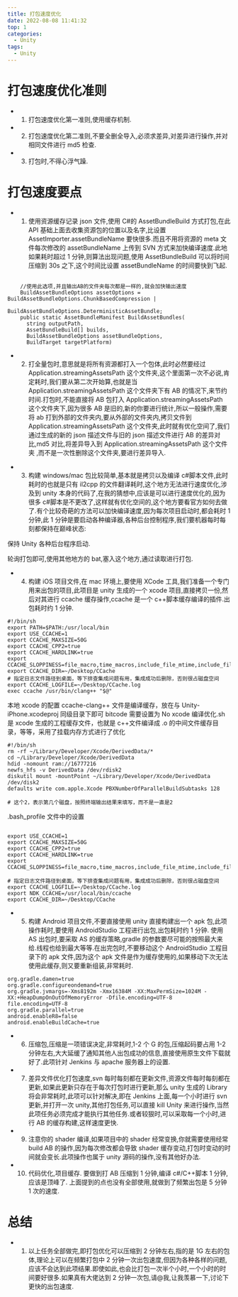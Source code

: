 ```yaml
---
title: 打包速度优化
date: 2022-08-08 11:41:32
top: 1
categories:
  - Unity
tags:
  - Unity
---
```


# 打包速度优化准则

- 1. 打包速度优化第一准则,使用缓存机制.
- 2. 打包速度优化第二准则,不要全删全导入,必须求差异,对差异进行操作,并对相同文件进行 md5 检查.
- 3. 打包时,不得心浮气躁.

# 打包速度要点

- 1. 使用资源缓存记录 json 文件,使用 C#的 AssetBundleBuild 方式打包,在此 API 基础上面去收集资源包的位置以及名字,比设置 AssetImporter.assetBundleName 要快很多.而且不用将资源的 meta 文件每次修改的 assetBundleName 上传到 SVN 方式来加快编译速度.此地如果耗时超过 1 分钟,则算法出现问题,使用 AssetBundleBuild 可以将时间压缩到 30s 之下,这个时间比设置 assetBundleName 的时间要快到飞起.

```

    //使用此选项,并且输出AB的文件夹每次都是一样的,就会加快输出速度
    BuildAssetBundleOptions assetOptions = BuildAssetBundleOptions.ChunkBasedCompression |
                                        BuildAssetBundleOptions.DeterministicAssetBundle;
    public static AssetBundleManifest BuildAssetBundles(
      string outputPath,
      AssetBundleBuild[] builds,
      BuildAssetBundleOptions assetBundleOptions,
      BuildTarget targetPlatform)

```

- 2. 打全量包时,意思就是将所有资源都打入一个包体,此时必然要经过 Application.streamingAssetsPath 这个文件夹,这个里面第一次不必说,肯定耗时,我们要从第二次开始算,也就是当 Application.streamingAssetsPath 这个文件夹下有 AB 的情况下,来节约时间.打包时,不能直接将 AB 包打入 Application.streamingAssetsPath 这个文件夹下,因为很多 AB 是旧的,新的你要进行统计,所以一般操作,需要将 ab 打到外部的文件夹内,要从外部的文件夹内,拷贝文件到 Application.streamingAssetsPath 这个文件夹,此时就有优化空间了,我们通过生成的新的 json 描述文件与旧的 json 描述文件进行 AB 的差异对比,md5 对比,将差异导入到 Application.streamingAssetsPath 这个文件夹 ,而不是一次性删除这个文件夹,要进行差异导入.

* 3. 构建 windows/mac 包比较简单,基本就是拷贝以及编译 c#脚本文件,此时耗时的也就是只有 il2cpp 的文件翻译耗时,这个地方无法进行速度优化,涉及到 unity 本身的代码了,在我的猜想中,应该是可以进行速度优化的,因为很多 c#脚本是不更改了,这样就有优化空间的,这个地方要看官方如何去做了.有个比较奇葩的方法可以加快编译速度,因为每次项目启动时,都会耗时 1 分钟,此 1 分钟是要启动各种编译器,各种后台控制程序,我们要机器每时每刻都保持在巅峰状态:

保持 Unity 各种后台程序启动.

轮询打包即可,使用其他地方的 bat,塞入这个地方,通过读取进行打包.

- 4. 构建 iOS 项目文件,在 mac 环境上,要使用 XCode 工具,我们准备一个专门用来出包的项目,此项目是 unity 生成的一个 xcode 项目,直接拷贝一份,然后对其进行 ccache 缓存操作,ccache 是一个 c++脚本缓存编译的插件.出包耗时约 1 分钟.

```
#!/bin/sh
export PATH=$PATH:/usr/local/bin
export USE_CCACHE=1
export CCACHE_MAXSIZE=50G
export CCACHE_CPP2=true
export CCACHE_HARDLINK=true
export CCACHE_SLOPPINESS=file_macro,time_macros,include_file_mtime,include_file_ctime,file_stat_matches
export CCACHE_DIR=~/Desktop/CCache
# 指定日志文件路径到桌面，等下排查集成问题有用，集成成功后删除，否则很占磁盘空间
export CCACHE_LOGFILE=~/Desktop/CCache.log
exec ccache /usr/bin/clang++ "$@"
```

本地 xcode 的配置
ccache-clang++ 文件是编译缓存，放在与 Unity-iPhone.xcodeproj 同级目录下即可
bitcode 需要设置为 No
xcode 编译优化.sh 是 xcode 生成的工程缓存文件，也就是 c++文件编译成 .o 的中间文件缓存目录，等等，采用了挂载内存方式进行了优化

```
#!/bin/sh
rm -rf ~/Library/Developer/Xcode/DerivedData/*
cd ~/Library/Developer/Xcode/DerivedData
hdid -nomount ram://16777216
newfs_hfs -v DerivedData /dev/rdisk2
diskutil mount -mountPoint ~/Library/Developer/Xcode/DerivedData /dev/disk2
defaults write com.apple.Xcode PBXNumberOfParallelBuildSubtasks 128

# 这个2，表示第几个磁盘，按照终端输出结果来填写，而不是一直是2
```

.bash_profile 文件中的设置

```

export USE_CCACHE=1
export CCACHE_MAXSIZE=50G
export CCACHE_CPP2=true
export CCACHE_HARDLINK=true
export CCACHE_SLOPPINESS=file_macro,time_macros,include_file_mtime,include_file_ctime,file_stat_matches

# 指定日志文件路径到桌面，等下排查集成问题有用，集成成功后删除，否则很占磁盘空间
export CCACHE_LOGFILE=~/Desktop/CCache.log
export NDK_CCACHE=/usr/local/bin/ccache
export CCACHE_DIR=~/Desktop/CCache
```

- 5. 构建 Android 项目文件,不要直接使用 unity 直接构建出一个 apk 包,此项操作耗时,要使用 AndroidStudio 工程进行出包,出包耗时约 1 分钟.
     使用 AS 出包时,要采取 AS 的缓存策略,gradle 的参数要尽可能的按照最大来给.线程也给到最大等等.在出完包时,不要移动这个 AndroidStudio 工程目录下的 apk 文件,因为这个 apk 文件是作为缓存使用的,如果移动下次无法使用此缓存,则又要重新组装,非常耗时.

```
org.gradle.damen=true
org.gradle.configureondemand=true
org.gradle.jvmargs=-Xms8192m -Xmx16384M -XX:MaxPermSize=1024M -XX:+HeapDumpOnOutOfMemoryError -Dfile.encoding=UTF-8
file.encoding=UTF-8
org.gradle.parallel=true
android.enableR8=false
android.enableBuildCache=true
```

- 6. 压缩包,压缩是一项错误决定,非常耗时,1-2 个 G 的包,压缩起码要占用 1-2 分钟左右,大大延缓了通知其他人出包成功的信息,直接使用原生文件下载就好了.此项针对 Jenkins 与 apache 服务器上的设置.

- 7. 差异文件优化打包速度,svn 每时每刻都在更新文件,资源文件每时每刻都在更新,如果此更新只存在于每次打包时进行更新,那么 unity 生成的 Library 将会非常耗时,此项可以针对解决,即在 Jenkins 上面,每一个小时进行 svn 更新,并打开一次 unity,其他打包任务,可以直接 kill Unity 来进行操作,当然此项任务必须完成才能执行其他任务.或者较狠时,可以采取每一个小时,进行 AB 的缓存构建,这样速度更快.

- 9. 注意你的 shader 编译,如果项目中的 shader 经常变换,你就需要使用经常 build AB 的操作,因为每次修改都会导致 shader 缓存变动,打包时变动的时间就会变长.此项操作也属于 unity 源码的操作,没有其他好办法.

- 10. 代码优化,项目缓存. 要做到打 AB 压缩到 1 分钟,编译 c#/C++脚本 1 分钟,应该是顶峰了. 上面提到的点也没有全部使用,就做到了频繁出包是 5 分钟 1 次的速度.

# 总结

- 1. 以上任务全部做完,即打包优化可以压缩到 2 分钟左右,指的是 1G 左右的包体,理论上可以在频繁打包中 2 分钟一次出包速度,但因为各种各样的问题,应该不会达到此项结果.即使如此,也会比打包一次半个小时,一个小时的时间要好很多.如果真有大佬达到 2 分钟一次包,请@我,让我羡慕一下,讨论下更快的出包速度.
